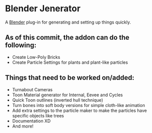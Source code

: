 # Blender Jenerator
A [Blender](https://www.blender.org/) plug-in for generating and setting up things quickly.

## As of this commit, the addon can do the following:
* Create Low-Poly Bricks
* Create Particle Settings for plants and plant-like particles

## Things that need to be worked on/added:
* Turnabout Cameras
* Toon Material generator for Internal, Eevee and Cycles
* Quick Toon outlines (inverted hull technique)
* Turn bones into soft body versions for simple cloth-like animation
* Add extra settings to the particle maker to make the particles have specific objects like trees
* Documentation XD
* And more!
